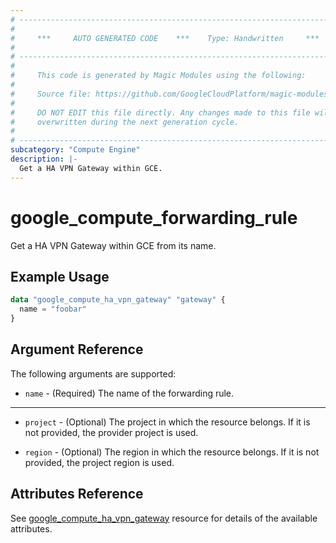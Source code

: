 ```yaml
---
# ----------------------------------------------------------------------------
#
#     ***     AUTO GENERATED CODE    ***    Type: Handwritten     ***
#
# ----------------------------------------------------------------------------
#
#     This code is generated by Magic Modules using the following:
#
#     Source file: https://github.com/GoogleCloudPlatform/magic-modules/tree/main/mmv1/third_party/terraform/website/docs/d/compute_ha_vpn_gateway.html.markdown
#
#     DO NOT EDIT this file directly. Any changes made to this file will be
#     overwritten during the next generation cycle.
#
# ----------------------------------------------------------------------------
subcategory: "Compute Engine"
description: |-
  Get a HA VPN Gateway within GCE.
---
```


# google_compute_forwarding_rule

Get a HA VPN Gateway within GCE from its name.

## Example Usage

```tf
data "google_compute_ha_vpn_gateway" "gateway" {
  name = "foobar"
}
```

## Argument Reference

The following arguments are supported:

* `name` - (Required) The name of the forwarding rule.


- - -

* `project` - (Optional) The project in which the resource belongs. If it
    is not provided, the provider project is used.

* `region` - (Optional) The region in which the resource belongs. If it
    is not provided, the project region is used.

## Attributes Reference
See [google_compute_ha_vpn_gateway](https://registry.terraform.io/providers/hashicorp/google/latest/docs/resources/compute_ha_vpn_gateway) resource for details of the available attributes.
